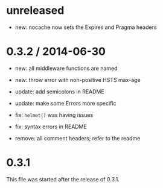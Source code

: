 unreleased
==========

- new: nocache now sets the Expires and Pragma headers

0.3.2 / 2014-06-30
==================

- new: all middleware functions are named
- new: throw error with non-positive HSTS max-age

- update: add semicolons in README
- update: make some Errors more specific

- fix: `helmet()` was having issues
- fix: syntax errors in README

- remove: all comment headers; refer to the readme

0.3.1
=====

This file was started after the release of 0.3.1.
